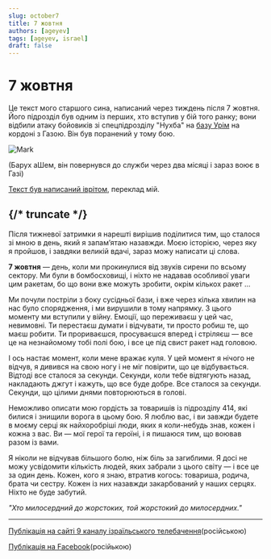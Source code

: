 ```yaml
---
slug: october7
title: 7 жовтня
authors: [ageyev]
tags: [ageyev, israel]
draft: false
---
```


# 7 жовтня 

Це текст мого старшого сина, написаний через тиждень після 7 жовтня. Його підрозділ був одним із перших, хто вступив у бій того ранку; вони відбили атаку бойовиків зі спецпідрозділу "Нухба" на [базу Урім](https://he.wikipedia.org/wiki/%D7%94%D7%A7%D7%A8%D7%91_%D7%91%D7%91%D7%A1%D7%99%D7%A1_%D7%90%D7%95%D7%A8%D7%99%D7%9D) на кордоні з Газою. Він був поранений у тому бою.

![Mark](/img/Illustrations/blog/2024-10-07-october-7/2024-08-18.Mark_with_rifle.jpeg)

(Барух аШем, він повернувся до служби через два місяці і зараз воює в Газі)

[Текст був написаний іврітом](https://www.instagram.com/p/CybeGarsF_p/), переклад мій.

{/* truncate */}
--- 

Після тижневої затримки я нарешті вирішив поділитися тим, що сталося зі мною в день, який я запам’ятаю назавжди. Моєю історією, через яку я пройшов, і завдяки великій вдачі, зараз можу написати ці слова.

**7 жовтня** — день, коли ми прокинулися від звуків сирени по всьому сектору. Ми були в бомбосховищі, і ніхто не надавав особливої уваги цим ракетам, бо що вони вже можуть зробити, окрім кількох ракет ...

Ми почули постріли з боку сусідньої бази, і вже через кілька хвилин на нас було спорядження, і ми вирушили в тому напрямку. З цього моменту ми вступили у війну. Емоції, що переживаєш у цей час, невимовні. Ти перестаєш думати і відчувати, ти просто робиш те, що маєш робити. Ти прориваєшся, просуваєшся вперед і стріляєш — все це на незнайомому тобі полі бою, і все це під свист ракет над головою.

І ось настає момент, коли мене вражає куля. У цей момент я нічого не відчув, я дивився на свою ногу і не міг повірити, що це відбувається. Відтоді все сталося за секунди. Секунди, коли тебе відтягують назад, накладають джгут і кажуть, що все буде добре. Все сталося за секунди. Секунди, що цілими днями повторюються в голові.

Неможливо описати мою гордість за товаришів із підрозділу 414, які билися і знищили ворога в цьому бою. Я люблю вас, і ви завжди будете в моєму серці як найхоробріші люди, яких я коли-небудь знав, кожен і кожна з вас. Ви — мої герої та героїні, і я пишаюся тим, що воював разом із вами.

Я ніколи не відчував більшого болю, ніж біль за загиблими. Я досі не можу усвідомити кількість людей, яких забрали з цього світу — і все це за один день. Кожен, кого я знаю, втратив когось: товариша, родича, брата чи сестру. Кожен із них назавжди закарбований у наших серцях. Ніхто не буде забутий.

*"Хто милосердний до жорстоких, той жорстокий до милосердних."*

--- 

[Публікація на сайті 9 каналу ізраїльського телебачення](https://www.9tv.co.il/Item/79640)(російською)

[Публікація на Facebook](https://www.facebook.com/viktor.ageyev/posts/pfbid0AzoFkvcVD9ka8bMTDJDAzg3YKU2asgU6Prg13G3QT8Wsm3nzue477pjx4zUqyC5Xl)(російькою)